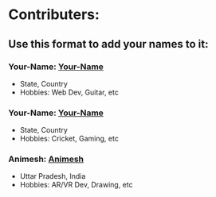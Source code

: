 # Contributers:
## Use this format to add your names to it:

### **Your-Name**: [Your-Name](https://github.com/pralinkhaira1903)
- State, Country
- Hobbies: Web Dev, Guitar, etc

### **Your-Name**: [Your-Name](https://github.com/pralinkhaira1903)
- State, Country
- Hobbies: Cricket, Gaming, etc

### **Animesh**: [Animesh](https://github.com/any-mesh)
- Uttar Pradesh, India
- Hobbies: AR/VR Dev, Drawing, etc
